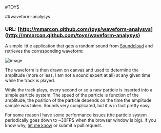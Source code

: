 #TOYS

##waveform-analysys

### URL: [http://mmarcon.github.com/toys/waveform-analysys](http://mmarcon.github.com/toys/waveform-analysys)

A simple little application that gets a random sound from [Soundcloud](http://soundcloud.com) and retrieves the corresponding waveform:

![image](https://raw.github.com/mmarcon/toys/gh-pages/waveform-analysys/img/example_wave.png)

The waveform is then drawn on canvas and used to determine the amplitude (more or less, I am not a sound expert at all) at any given time while the track is played.

While the track plays, every second or so a new particle is inserted into a simple particle system. The speed of the particle is function of the amplitude, the position of the particle depends on the time the amplitude sample was taken. Sounds very complicated, but it is in fact pretty easy.

For some reason I have some performance issues (the particle system periodically goes down to ~30FPS when the browser window is big). If you know why, [let me know](http://twitter.com/mmarcon) or submit a pull request.
